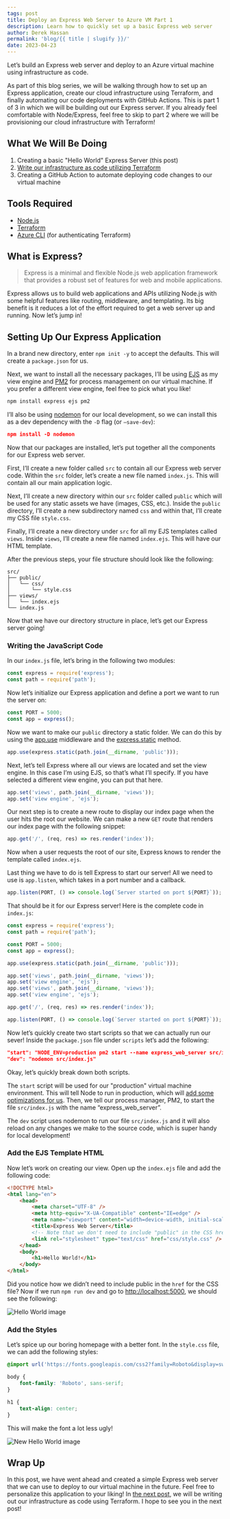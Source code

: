 ```yaml
---
tags: post
title: Deploy an Express Web Server to Azure VM Part 1
description: Learn how to quickly set up a basic Express web server
author: Derek Hassan
permalink: 'blog/{{ title | slugify }}/'
date: 2023-04-23
---
```


Let’s build an Express web server and deploy to an Azure virtual machine using infrastructure as code.

As part of this blog series, we will be walking through how to set up an Express application, create our cloud infrastructure using Terraform, and finally automating our code deployments with GitHub Actions. This is part 1 of 3 in which we will be building out our Express server. If you already feel comfortable with Node/Express, feel free to skip to part 2 where we will be provisioning our cloud infrastructure with Terraform!

## What We Will Be Doing

1. Creating a basic "Hello World" Express Server (this post)
2. [Write our infrastructure as code utilizing Terraform](/blog/deploy-an-express-web-server-to-azure-vm-part-2/)
3. Creating a GitHub Action to automate deploying code changes to our virtual machine

## Tools Required

-   [Node.js](https://nodejs.org/en/)
-   [Terraform](https://www.terraform.io/)
-   [Azure CLI](https://learn.microsoft.com/en-us/cli/azure/install-azure-cli) (for authenticating Terraform)

## What is Express?

> Express is a minimal and flexible Node.js web application framework that provides a robust set of features for web and mobile applications.

Express allows us to build web applications and APIs utilizing Node.js with some helpful features like routing, middleware, and templating. Its big benefit is it reduces a lot of the effort required to get a web server up and running. Now let’s jump in!

## Setting Up Our Express Application

In a brand new directory, enter `npm init -y` to accept the defaults. This will create a `package.json` for us.

Next, we want to install all the necessary packages, I’ll be using [EJS](https://ejs.co/) as my view engine and [PM2](https://pm2.keymetrics.io/docs/usage/quick-start/) for process management on our virtual machine. If you prefer a different view engine, feel free to pick what you like!

```jsx
npm install express ejs pm2
```

I’ll also be using [nodemon](https://nodemon.io/) for our local development, so we can install this as a dev dependency with the `-D` flag (or `—save-dev`):

```json
npm install -D nodemon
```

Now that our packages are installed, let’s put together all the components for our Express web server.

First, I’ll create a new folder called `src` to contain all our Express web server code. Within the `src` folder, let’s create a new file named `index.js`. This will contain all our main application logic.

Next, I’ll create a new directory within our `src` folder called `public` which will be used for any static assets we have (images, CSS, etc.). Inside the `public` directory, I’ll create a new subdirectory named `css` and within that, I’ll create my CSS file `style.css`.

Finally, I’ll create a new directory under `src` for all my EJS templates called `views`. Inside `views`, I’ll create a new file named `index.ejs`. This will have our HTML template.

After the previous steps, your file structure should look like the following:

```
src/
├── public/
│   └── css/
│       └── style.css
├── views/
│   └── index.ejs
└── index.js
```

Now that we have our directory structure in place, let’s get our Express server going!

### Writing the JavaScript Code

In our `index.js` file, let’s bring in the following two modules:

```jsx
const express = require('express');
const path = require('path');
```

Now let’s initialize our Express application and define a port we want to run the server on:

```jsx
const PORT = 5000;
const app = express();
```

Now we want to make our `public` directory a static folder. We can do this by using the [app.use](https://expressjs.com/en/guide/using-middleware.html) middleware and the [express.static](https://expressjs.com/en/starter/static-files.html) method.

```jsx
app.use(express.static(path.join(__dirname, 'public')));
```

Next, let’s tell Express where all our views are located and set the view engine. In this case I’m using EJS, so that’s what I’ll specify. If you have selected a different view engine, you can put that here.

```jsx
app.set('views', path.join(__dirname, 'views'));
app.set('view engine', 'ejs');
```

Our next step is to create a new route to display our index page when the user hits the root our website. We can make a new `GET` route that renders our index page with the following snippet:

```jsx
app.get('/', (req, res) => res.render('index'));
```

Now when a user requests the root of our site, Express knows to render the template called `index.ejs`.

Last thing we have to do is tell Express to start our server! All we need to use is `app.listen`, which takes in a port number and a callback.

```jsx
app.listen(PORT, () => console.log(`Server started on port ${PORT}`));
```

That should be it for our Express server! Here is the complete code in `index.js`:

```jsx
const express = require('express');
const path = require('path');

const PORT = 5000;
const app = express();

app.use(express.static(path.join(__dirname, 'public')));

app.set('views', path.join(__dirname, 'views'));
app.set('view engine', 'ejs');
app.set('views', path.join(__dirname, 'views'));
app.set('view engine', 'ejs');

app.get('/', (req, res) => res.render('index'));

app.listen(PORT, () => console.log(`Server started on port ${PORT}`));
```

Now let’s quickly create two start scripts so that we can actually run our sever! Inside the `package.json` file under `scripts` let’s add the following:

```json
"start": "NODE_ENV=production pm2 start --name express_web_server src/index.js",
"dev": "nodemon src/index.js"
```

Okay, let’s quickly break down both scripts.

The `start` script will be used for our "production" virtual machine environment. This will tell Node to run in production, which will [add some optimizations for us](https://expressjs.com/en/advanced/best-practice-performance.html#set-node_env-to-production). Then, we tell our process manager, PM2, to start the file `src/index.js` with the name “express_web_server”.

The `dev` script uses nodemon to run our file `src/index.js` and it will also reload on any changes we make to the source code, which is super handy for local development!

### Add the EJS Template HTML

Now let’s work on creating our view. Open up the `index.ejs` file and add the following code:

```html
<!DOCTYPE html>
<html lang="en">
    <head>
        <meta charset="UTF-8" />
        <meta http-equiv="X-UA-Compatible" content="IE=edge" />
        <meta name="viewport" content="width=device-width, initial-scale=1.0" />
        <title>Express Web Server</title>
        <!-- Note that we don't need to include "public" in the CSS href -->
        <link rel="stylesheet" type="text/css" href="css/style.css" />
    </head>
    <body>
        <h1>Hello World!</h1>
    </body>
</html>
```

Did you notice how we didn’t need to include public in the `href` for the CSS file? Now if we run `npm run dev` and go to [http://localhost:5000](http://localhost:5000/), we should see the following:

![Hello World image](src/images/HelloWorldStarter.png)

### Add the Styles

Let’s spice up our boring homepage with a better font. In the `style.css` file, we can add the following styles:

```css
@import url('https://fonts.googleapis.com/css2?family=Roboto&display=swap');

body {
    font-family: 'Roboto', sans-serif;
}

h1 {
    text-align: center;
}
```

This will make the font a lot less ugly!

![New Hello World image](src/images/HelloWorldStarterNewFont.png)

## Wrap Up

In this post, we have went ahead and created a simple Express web server that we can use to deploy to our virtual machine in the future. Feel free to personalize this application to your liking! In [the next post](/blog/deploy-an-express-web-server-to-azure-vm-part-2/), we will be writing out our infrastructure as code using Terraform. I hope to see you in the next post!
